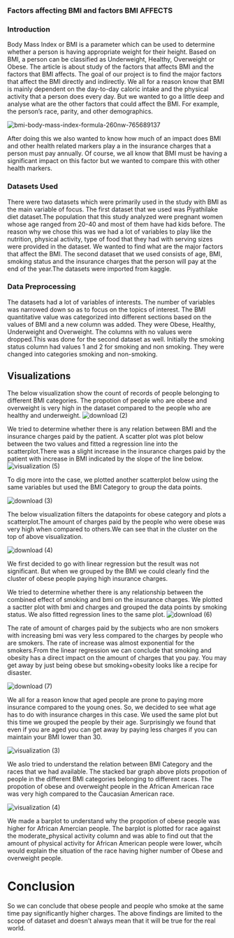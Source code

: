 

### Factors affecting BMI and factors BMI AFFECTS

### Introduction

Body Mass Index or BMI is a parameter which can be used to determine whether a person is having appropriate weight for their height. Based on BMI, a person can be classified as Underweight, Healthy, Overweight or Obese. The article is about study of  the factors that affects  BMI and the factors  that BMI affects. The goal of our project is to find the major factors that affect the BMI directly and indirectly. We all for a reason know that BMI is mainly dependent on the day-to-day caloric intake and the physical activity that a person does every day. But we wanted to go a little deep and analyse what are the other factors that could affect the BMI. For example, the person’s race, parity, and other demographics.

![bmi-body-mass-index-formula-260nw-765689137](https://user-images.githubusercontent.com/81614666/145690469-af9afed6-2202-425d-b524-db11651a3261.jpg)

After doing this we also wanted to know how much of an impact does BMI and other health related markers play a in the insurance charges that a person must pay annually. Of course, we all know that BMI must be having a significant impact on this factor but we wanted to compare this with other health markers.



### Datasets Used
There were two datasets which were primarily used in the study with  BMI as the main variable of focus. The first dataset that we used was Piyathilake diet dataset.The population that this study analyzed were pregnant women whose age ranged from 20-40 and most of them have had kids before. The reason why we chose this was we had a lot of variables to play like the nutrition, physical activity, type of food that they had with serving sizes were provided in the dataset. We wanted to find what are the major factors that affect the BMI.
The second dataset that we used consists of age, BMI, smoking status and the insurance charges that the person will pay at the end of the year.The datasets were imported from kaggle.



### Data Preprocessing
The datasets had a lot of variables of interests. The number of variables was narrowed down so as to focus on the topics of interest. The BMI quantitative value was categorized into different sections based on the values of BMI and a new column was added. They were Obese, Healthy, Underweight and Overweight. The columns with no values were dropped.This was done for the second dataset as well. Initially the smoking status column had values 1 and 2 for smoking and non smoking. They were changed into categories smoking and non-smoking.


## Visualizations
The below visualization show the count of records of people belonging to different BMI categories. The propotion of people who are obese and overweight is very high in the dataset compared to the people who are healthy and underweight.
![download (2)](https://user-images.githubusercontent.com/81614666/145688839-71b909fc-9d86-4d5e-ae40-3b79ac36ef90.png)

We tried to determine whether there is any relation between BMI and the insurance charges paid by the patient. A scatter plot was plot below between the two values and fitted a regression line into the scatterplot.There was a slight increase in the insurance charges paid by the patient with increase in BMI indicated by the slope of the line below.
![visualization (5)](https://user-images.githubusercontent.com/81614666/145688874-ce105ea5-5410-422d-bb44-99b0d8728109.png)


 To dig more into the case, we plotted another scatterplot below using the same variables but used the BMI Category to group the data points. 
 
 ![download (3)](https://user-images.githubusercontent.com/81614666/145689225-30ef5c0e-6a0c-4c72-aca9-965628e7e095.png)
 
The below visualization filters the datapoints for obese category and plots a scatterplot.The amount of charges paid by the people who were obese was very high when compared to others.We can see that in the cluster on the top of above visualization. 

 ![download (4)](https://user-images.githubusercontent.com/81614666/145688904-cec2a4ef-3385-4821-ae75-367d7cee04eb.png)
 
 We first decided to go with linear regression but the result was not significant. But when we grouped by the BMI we could clearly find the cluster of obese people paying high insurance charges.


 
 We tried to determine whether there is any relationship between the combined effect of smoking and bmi on the insurance charges. We plotted a sactter plot with bmi and charges and grouped the data points by smoking status. We also fitted regression lines to the same plot.
![download (6)](https://user-images.githubusercontent.com/81614666/145688936-799d6212-0768-4415-a037-5ff8192ded19.png)


 The  rate of amount of charges paid by the subjects who are non smokers with increasing bmi was very less compared to the charges by people who are smokers. The rate of increase was almost exponential for the smokers.From the linear regression we can conclude that smoking and obesity has a direct impact on the amount of charges that you pay. You may get away by just being obese but smoking+obesity looks like a recipe for disaster.
 
 ![download (7)](https://user-images.githubusercontent.com/81614666/145690714-31ddc9fd-f5e4-4243-9695-27d6a3137cde.png)
 
 We all for a reason know that aged people are prone to paying more insurance compared to the young ones. So, we decided to see what age has to do with insurance charges in this case. We used the same plot but this time we grouped the people by their age. Surprisingly we found that even if you are aged you can get away by paying less charges if you can maintain your BMI lower than 30. 

 



![visualization (3)](https://user-images.githubusercontent.com/81614666/145689002-eac0ae70-92c5-4238-8768-91b5c2053b9b.png)
 
 We aslo tried to understand the relation between BMI Category and the races that we had available. The stacked bar graph above plots propotion of people in the different  BMI categories belonging to different races. The propotion of obese and overweight people in the African American race was very high compared to the Caucasian American race.
 
 ![visualization (4)](https://user-images.githubusercontent.com/81614666/145689558-2d14499f-5c35-48bd-9ade-2ed8cadc0122.png)
 
 We made a barplot to understand why the propotion of obese people was higher for African Amercian people. The barplot is plotted for race against the moderate_physical activity column and was able to find out that the amount of physical activity for African American people were lower, whcih would explain the situation of the race having higher number of Obese and overweight people.
 
 
# Conclusion
So we can conclude that obese people and people who smoke at the same time pay significantly higher charges. The above findings are limited to the scope of dataset and doesn't always mean that it will be true for the real world. 
 




 







